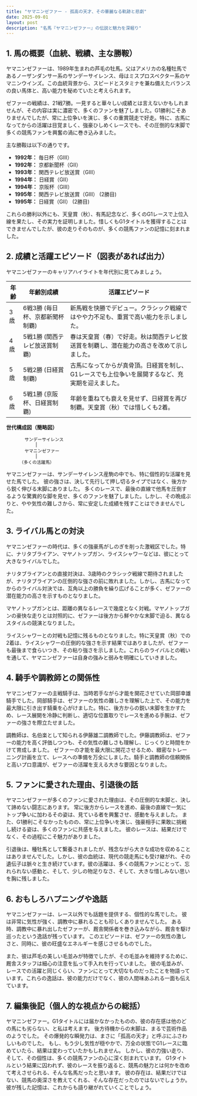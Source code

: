 ```yaml
---
title: "ヤマニンゼファー - 孤高の天才、その華麗なる軌跡と悲劇"
date: 2025-09-01
layout: post
description: "名馬『ヤマニンゼファー』の伝説と魅力を深堀り"
---
```


## 1. 馬の概要（血統、戦績、主な勝鞍）

ヤマニンゼファーは、1989年生まれの芦毛の牡馬。父はアメリカの名種牡馬であるノーザンダンサー系のサンデーサイレンス、母はミスプロスペクター系のヤマニンウインズ。この血統背景から、スピードとスタミナを兼ね備えたバランスの良い馬体と、高い能力を秘めていたと考えられます。

ゼファーの戦績は、21戦7勝。一見すると華々しい成績とは言えないかもしれませんが、その内容は実に濃密で、多くのファンを魅了しました。G1勝利こそありませんでしたが、常に上位争いを演じ、多くの重賞競走で好走。特に、古馬になってからの活躍は目覚ましく、強豪ひしめくレースでも、その圧倒的な末脚で多くの競馬ファンを興奮の渦に巻き込みました。

主な勝鞍は以下の通りです。

* **1992年：** 毎日杯（GIII）
* **1992年：** 京都新聞杯（GII）
* **1993年：** 関西テレビ放送賞（GIII）
* **1994年：** 日経賞（GII）
* **1994年：** 京阪杯（GIII）
* **1995年：** 関西テレビ放送賞（GIII）  (2勝目)
* **1995年：** 日経賞（GII） (2勝目)


これらの勝利以外にも、天皇賞（秋）、有馬記念など、多くのG1レースで上位入線を果たし、その実力を証明しました。惜しくもG1タイトルを獲得することはできませんでしたが、彼の走りそのものが、多くの競馬ファンの記憶に刻まれました。


## 2. 成績と活躍エピソード（図表があれば出力）

ヤマニンゼファーのキャリアハイライトを年代別に見てみましょう。

| 年齢 | 年齢別成績 | 活躍エピソード |
|---|---|---|
| 3歳 | 6戦3勝 (毎日杯、京都新聞杯制覇) | 新馬戦を快勝でデビュー。クラシック戦線ではやや力不足も、重賞で高い能力を示しました。 |
| 4歳 | 5戦1勝 (関西テレビ放送賞制覇) | 春は天皇賞（春）で好走。秋は関西テレビ放送賞を制覇し、潜在能力の高さを改めて示しました。 |
| 5歳 | 5戦2勝 (日経賞制覇) | 古馬になってからが真骨頂。日経賞を制し、G1レースでも上位争いを展開するなど、充実期を迎えました。 |
| 6歳 | 5戦1勝 (京阪杯、日経賞制覇) |  年齢を重ねても衰えを見せず、日経賞を再び制覇。天皇賞（秋）では惜しくも2着。 |


**世代構成図（簡略図）**

```
       サンデーサイレンス
           │
       ヤマニンゼファー
           │
     （多くの活躍馬）
```

ヤマニンゼファーは、サンデーサイレンス産駒の中でも、特に個性的な活躍を見せた馬でした。  彼の強さは、決して先行して押し切るタイプではなく、後方から鋭く伸びる末脚にありました。  多くのレースで、最後の直線で他馬を圧倒するような驚異的な脚を見せ、多くのファンを魅了しました。しかし、その晩成ぶりと、やや気性の難しさから、常に安定した成績を残すことはできませんでした。


## 3. ライバル馬との対決

ヤマニンゼファーの時代は、多くの強豪馬がしのぎを削った激戦区でした。特に、ナリタブライアン、マヤノトップガン、ライスシャワーなどは、彼にとって大きなライバルでした。

ナリタブライアンとの直接対決は、3歳時のクラシック戦線で期待されましたが、ナリタブライアンの圧倒的な強さの前に敗れました。しかし、古馬になってからのライバル対決では、互角以上の勝負を繰り広げることが多く、ゼファーの潜在能力の高さを示すものとなりました。

マヤノトップガンとは、距離の異なるレースで幾度となく対戦。マヤノトップガンの豪快な走りとは対照的に、ゼファーは後方から鮮やかな末脚で迫る、異なるスタイルの競演となりました。

ライスシャワーとの対戦も記憶に残るものとなりました。特に天皇賞（秋）での2着は、ライスシャワーの圧倒的な強さを示す結果ではありましたが、ゼファーも最後まで食らいつき、その粘り強さを示しました。これらのライバルとの戦いを通して、ヤマニンゼファーは自身の強みと弱みを明確にしていきました。


## 4. 騎手や調教師との関係性

ヤマニンゼファーの主戦騎手は、当時若手ながら才能を開花させていた岡部幸雄騎手でした。岡部騎手は、ゼファーの気性の難しさを理解した上で、その能力を最大限に引き出す騎乗を心がけました。特に、後方からの鋭い末脚を生かすため、レース展開を冷静に判断し、適切な位置取りでレースを進める手腕は、ゼファーの強さを際立たせました。

調教師は、名伯楽として知られる伊藤雄二調教師でした。伊藤調教師は、ゼファーの能力を高く評価しつつも、その気性の難しさも理解し、じっくりと時間をかけて育成しました。  ゼファーの才能を最大限に開花させるため、緻密なトレーニング計画を立て、レースへの準備を万全にしました。騎手と調教師の信頼関係と高いプロ意識が、ゼファーの活躍を支える大きな要因となりました。


## 5. ファンに愛された理由、引退後の話

ヤマニンゼファーが多くのファンに愛された理由は、その圧倒的な末脚と、決して諦めない闘志にあります。  常に後方からレースを進め、最後の直線で一気にトップ争いに加わるその姿は、見ている者を興奮させ、感動を与えました。  また、G1勝利こそなかったものの、常に上位争いを演じ、強豪相手に果敢に挑戦し続ける姿は、多くのファンに共感を与えました。  彼のレースは、結果だけでなく、その過程にこそ魅力がありました。

引退後は、種牡馬として繋養されましたが、残念ながら大きな成功を収めることはありませんでした。しかし、彼の血統は、現代の競走馬にも受け継がれ、その遺伝子は脈々と生き続けています。彼の活躍は、多くの競馬ファンにとって、忘れられない感動と、そして、少しの物足りなさ、そして、大きな惜しみない思いを胸に残しました。


## 6. おもしろハプニングや逸話

ヤマニンゼファーは、レース以外でも話題を提供する、個性的な馬でした。  彼は非常に気性が強く、調教中に暴れることも珍しくありませんでした。  ある時、調教中に暴れ出したゼファーが、厩舎関係者を巻き込みながら、厩舎を駆け巡ったという逸話が残っています。  このエピソードは、ゼファーの気性の激しさと、同時に、彼の旺盛なエネルギーを感じさせるものでした。

また、彼は芦毛の美しい毛並みが特徴でしたが、その毛並みを維持するために、厩舎スタッフは細心の注意を払って手入れを行っていました。  彼の毛並みが、レースでの活躍と同じくらい、ファンにとって大切なものだったことを物語っています。これらの逸話は、彼の能力だけでなく、彼の人間味あふれる一面も伝えています。


## 7. 編集後記（個人的な視点からの総括）

ヤマニンゼファー。G1タイトルには届かなかったものの、彼の存在感は他のどの馬にも劣らない、と私は考えます。  後方待機からの末脚は、まるで芸術作品のようでした。  その爆発的な瞬発力は、まさに「孤高の天才」と呼ぶにふさわしいものでした。  もし、もう少し気性が穏やかで、万全の状態でG1レースに臨めていたら、結果は変わっていたかもしれません。  しかし、彼の力強い走り、そして、その個性は、多くの競馬ファンの心に深く刻まれています。  G1タイトルという結果に囚われず、彼のレースを振り返ると、競馬の魅力とは何かを改めて考えさせられる、そんな名馬だったと思います。  彼の存在は、結果だけではない、競馬の奥深さを教えてくれる、そんな存在だったのではないでしょうか。  彼が残した記憶は、これからも語り継がれていくことでしょう。
